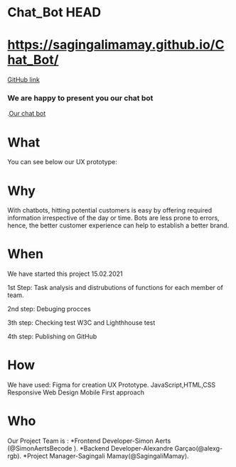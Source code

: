 # Chat_Bot HEAD
https://sagingalimamay.github.io/Chat_Bot/
=======
 [GitHub link](https://sagingalimamay.github.io/Chat_Bot/. )
 
### We are happy to present you our chat bot
.[Our chat bot](https://sagingalimamay.github.io/Chat_Bot/. )


# What
You can see below our UX prototype:

# Why

With chatbots, hitting potential customers is easy by offering required information irrespective of the day or time. Bots are less prone to errors, hence, the better customer experience can help to establish a better brand.

# When
We have started this project 15.02.2021

1st Step: Task analysis and distrubutions of functions for each member of team.

2nd step: Debuging procces

3th step: Checking test W3C and Lighthhouse test

4th step: Publishing on GitHub

# How

We have used:
Figma for creation UX Prototype.
JavaScript,HTML,CSS
Responsive Web Design
Mobile First approach

# Who 
Our Project Team is :
*Frontend Developer-Simon Aerts (@SimonAertsBecode ).
*Backend Developer-Alexandre Garçao(@alexg-rgb).
*Project Manager-Sagingali Mamay(@SagingaliMamay).



